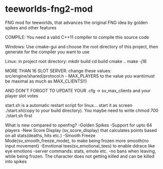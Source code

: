 # teeworlds-fng2-mod
FNG mod for teeworlds, that advances the original FNG idea by golden spikes and other features

COMPILE:
You need a valid C++11 compiler to compile this source code

Windows:
Use cmake-gui and choose the root directory of this project, then generate for the compiler you want to use

Linux:
in project root directory:
mkdir build
cd build
cmake ..
make -j16

MORE THAN 16 SLOT SERVER:
change these values:
src/engine/shared/protocol.h - MAX_PLAYERS to the value you want(must be maximal as much as MAX_CLIENTS!!)

AND DON'T FORGOT TO UPDATE YOUR .cfg -> sv_max_clients and your player slot votes

start.sh is a automatic restart script for linux... start it as screen ./start.sh(copy to your build directory). You maybe need to write chmod 700 ./start.sh first

What is new compared to openfng?
-Golden Spikes
-Support for upto 64 players
-New Score Display (sv_score_display) that calculates points based on all stats(deaths, hits etc.)
-Smooth Freeze Mode(sv_smooth_freeze_mode), to make being frozen more smooth(no input movement)
-Emotional tees(sv_emotional_tees) to enable ddrace like eye emotions
-server commands: stats, emote etc.
-no bans when leaving, while being frozen. The character does not getting killed and can be killed into spikes
